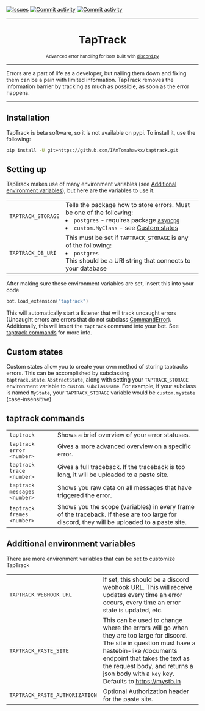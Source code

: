 [![Issues](https://img.shields.io/github/issues/IAmTomahawkx/taptrack.svg?colorB=3333ff)](https://github.com/IAmTomahawkx/taptrack/issues)
[![Commit activity](https://img.shields.io/github/commit-activity/w/IAmTomahawkx/taptrack)](https://github.com/IAmTomahawkx/taptrack/commits)
[![Commit activity](https://img.shields.io/github/license/IAmTomahawkx/taptrack)](https://github.com/IAmTomahawkx/taptrack)
___
<h1 align="center">
TapTrack
</h1>
<p align="center">
<sup>
Advanced error handling for bots built with <a href="https://github.com/Rapptz/discord.py">discord.py</a>
</sup>
</p>

___
Errors are a part of life as a developer, but nailing them down and fixing them can be a pain with limited information.
TapTrack removes the information barrier by tracking as much as possible, as soon as the error happens.
___

## Installation
TapTrack is beta software, so it is not available on pypi. To install it, use the following:
```bash
pip install -U git+https://github.com/IAmTomahawkx/taptrack.git
```

## Setting up
TapTrack makes use of many environment variables (see [Additional environment variables](#additional-environment-variables)), but here are the variables to use it.
<table>
    <tr>
        <td>
            <code>TAPTRACK_STORAGE</code>
        </td>
        <td>
            Tells the package how to store errors. Must be one of the following:
            <br>
            <list>
                <li>
                    <code>postgres</code> - requires package <a href="https://pypi.org/projects/asyncpg"><code>asyncpg</code></a>
                </li>
                <li>
                    <code>custom.MyClass</code> - see <a href="#custom-states">Custom states</a>
                </li>
            </list>
        </td>
    </tr>
    <tr>
        <td>
            <code>TAPTRACK_DB_URI</code>
        </td>
        <td>
            This must be set if <code>TAPTRACK_STORAGE</code> is any of the following:
            <list>
                <li><code>postgres</code></li>
            </list>
            This should be a URI string that connects to your database
        </td>
    </tr>
</table>

After making sure these environment variables are set, insert this into your code
```python
bot.load_extension("taptrack")
```
This will automatically start a listener that will track uncaught errors (Uncaught errors are errors that do not subclass
[CommandError](https://discordpy.readthedocs.io/en/latest/ext/commands/api.html#discord.ext.commands.CommandError)).
Additionally, this will insert the `taptrack` command into your bot. See [taptrack commands](#taptrack-commands) for more info.

## Custom states
Custom states allow you to create your own method of storing taptracks errors. This can be accomplished by subclassing `taptrack.state.AbstractState`,
along with setting your `TAPTRACK_STORAGE` environment variable to `custom.subclassName`. For example, if your subclass
is named `MyState`, your `TAPTRACK_STORAGE` variable would be `custom.mystate` (case-insensitive)

## taptrack commands
<table>
    <tr>
        <td>
            <code>taptrack</code>
        </td>
        <td>
            Shows a brief overview of your error statuses.
        </td>
    </tr>
    <tr>
        <td>
            <code>taptrack error &lt;number&gt;</code>
        </td>
        <td>
            Gives a more advanced overview on a specific error.
        </td>
    </tr>
    <tr>
        <td>
            <code>taptrack trace &lt;number&gt;</code>
        </td>
        <td>
            Gives a full traceback. If the traceback is too long, it will be uploaded to a paste site.
        </td>
    </tr>
    <tr>
        <td>
            <code>taptrack messages &lt;number&gt;</code>
        </td>
        <td>
            Shows you raw data on all messages that have triggered the error.
        </td>
    </tr>
    <tr>
        <td>
            <code>taptrack frames &lt;number&gt;</code>
        </td>
        <td>
            Shows you the scope (variables) in every frame of the traceback. If these are too large for discord, they will be uploaded to a paste site.
        </td>
    </tr>
</table>

## Additional environment variables
There are more environment variables that can be set to customize TapTrack
<table>
    <tr>
        <td>
            <code>TAPTRACK_WEBHOOK_URL</code>
        </td>
        <td>
            If set, this should be a discord webhook URL. This will receive updates every time an error occurs,
            every time an error state is updated, etc.
        </td>
    </tr>
    <tr>
        <td>
            <code>TAPTRACK_PASTE_SITE</code>
        </td>
        <td>
            This can be used to change where the errors will go when they are too large for discord.
            The site in question must have a hastebin-like /documents endpoint that takes the text as the request body,
            and returns a json body with a <code>key</code> key. Defaults to <a href="https://mystb.in">https://mystb.in</a>
        </td>
    </tr>
    <tr>
        <td>
            <code>TAPTRACK_PASTE_AUTHORIZATION</code>
        </td>
        <td>
            Optional Authorization header for the paste site. 
        </td>
    </tr>
</table>